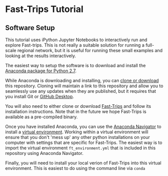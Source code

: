 # Fast-Trips Tutorial


## Software Setup

This tutorial uses iPython Jupyter Notebooks to interactively run and explore Fast-trips.  This is not really a suitable solution for running a full-scale regional network, but it is useful for running these small examples and looking at the results interactively.

The easiest way to setup the software is to download and install the [Anaconda package for Python 2.7](https://www.continuum.io/downloads).  

While Anaconda is downloading and installing, you can [clone or download](https://help.github.com/articles/cloning-a-repository/) this repository.  Cloning will maintain a link to this repository and allow you to seamlessly use any updates when they are published, but it requires that you install Git or [GitHub Desktop](https://desktop.github.com/).

You will also need to either clone or download [Fast-Trips](https://github.com/MetropolitanTransportationCommission/fast-trips) and follow its installation instructions.  Note that in the future we hope Fast-Trips is available as a pre-compiled binary.

Once you have installed Anaconda, you can use the [Anaconda Navigator](https://docs.continuum.io/anaconda/navigator) to install a [virtual environment](https://conda.io/docs/using/envs.html).  Working within a virtual environment will ensure that you don't 'mess up' any other python installations on your computer with settings that are specific for Fast-Trips.  The easiest way is to import the virtual environment `ft_environment.yml` that is included in this repository using Anaconda Navigator.

Finally, you will need to install your local verion of Fast-Trips into this virtual environment.  This is easiest to do using the command line via `conda` 
